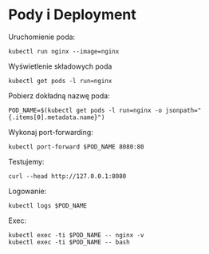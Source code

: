 # Pody i Deployment
Uruchomienie poda:
```
kubectl run nginx --image=nginx
```
Wyświetlenie składowych poda
```
kubectl get pods -l run=nginx
```
Pobierz dokładną nazwę poda:
```
POD_NAME=$(kubectl get pods -l run=nginx -o jsonpath="{.items[0].metadata.name}")
```
Wykonaj port-forwarding:
```
kubectl port-forward $POD_NAME 8080:80
```
Testujemy:
```
curl --head http://127.0.0.1:8080
```
Logowanie:
```
kubectl logs $POD_NAME
```
Exec:
```
kubectl exec -ti $POD_NAME -- nginx -v
kubectl exec -ti $POD_NAME -- bash
```
